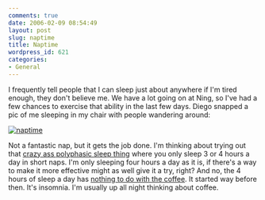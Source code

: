 ```yaml
---
comments: true
date: 2006-02-09 08:54:49
layout: post
slug: naptime
title: Naptime
wordpress_id: 621
categories:
- General
---
```


I frequently tell people that I can sleep just about anywhere if I'm tired enough, they don't believe me. We have a lot going on at Ning, so I've had a few chances to exercise that ability in the last few days. Diego snapped a pic of me sleeping in my chair with people wandering around:

[![naptime](http://static.flickr.com/37/97374473_af254951d1.jpg)](http://www.flickr.com/photos/miker/97374473/)

Not a fantastic nap, but it gets the job done. I'm thinking about trying out that [crazy ass polyphasic sleep thing](http://en.wikipedia.org/wiki/Polyphasic_sleep) where you only sleep 3 or 4 hours a day in short naps. I'm only sleeping four hours a day as it is, if there's a way to make it more effective might as well give it a try, right? And no, the 4 hours of sleep a day has [nothing to do with the coffee](http://www.rowehl.com/blog/?p=601). It started way before then. It's insomnia. I'm usually up all night thinking about coffee.

